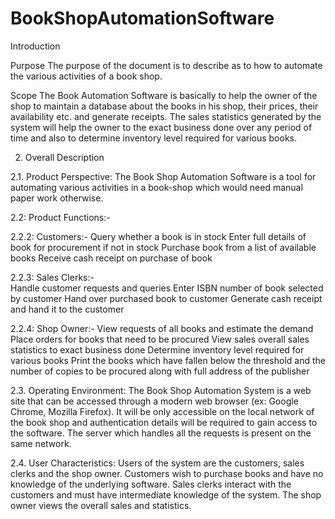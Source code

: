 # BookShopAutomationSoftware

Introduction

Purpose 
The purpose of the document is to describe as to how to automate the various activities of a book shop.

Scope 
The Book Automation Software is basically to help the owner of the shop to maintain a database about the books in his shop, their prices, their availability etc. and generate receipts. The sales statistics generated by the system will help the owner to the exact business done over any period of time and also to determine inventory level required for various books. 

2. Overall Description 

2.1. Product Perspective: The Book Shop Automation Software is a tool for automating various activities in a book-shop which would need manual paper work otherwise. 

2.2: Product Functions:- 

2.2.2: Customers:- 
Query whether a book is in stock 
Enter full details of book for procurement if not in stock 
Purchase book from a list of available books 
Receive cash receipt on purchase of book 

2.2.3: Sales Clerks:-  
Handle customer requests and queries 
Enter ISBN number of book selected by customer 
Hand over purchased book to customer 
Generate cash receipt and hand it to the customer 

2.2.4: Shop Owner:- 
View requests of all books and estimate the demand 
Place orders for books that need to be procured 
View sales overall sales statistics to exact business done 
Determine inventory level required for various books 
Print the books which have fallen below the threshold and the number of copies to be procured along with full address of the publisher 

2.3. Operating Environment: The Book Shop Automation System is a web site that can be accessed through a modern web browser (ex: Google Chrome, Mozilla Firefox). It will be only accessible on the local network of the book shop and authentication details will be required to gain access to the software. The server which handles all the requests is present on the same network.

2.4. User Characteristics: Users of the system are the customers, sales clerks and the shop owner.  Customers wish to purchase books and have no knowledge of the underlying software. Sales clerks interact with the customers and must have intermediate knowledge of the system. The shop owner views the overall sales and statistics.  
